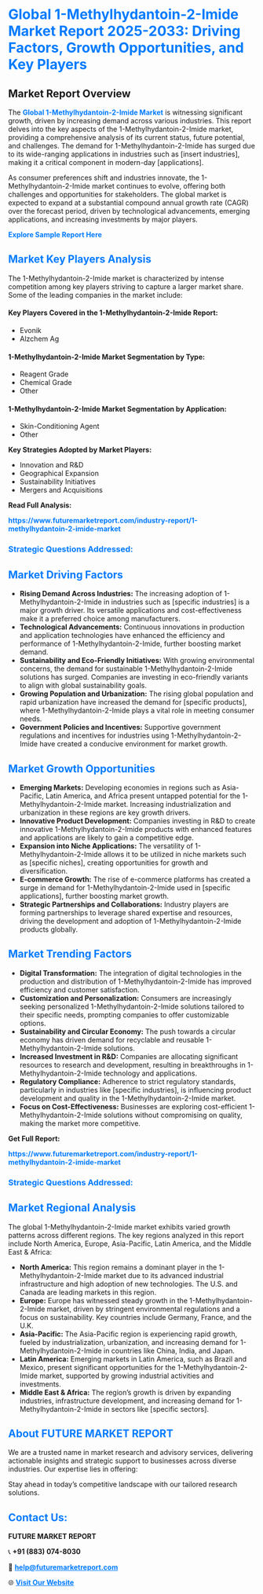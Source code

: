 <h1 style="color: #007BFF;">Global 1-Methylhydantoin-2-Imide Market Report 2025-2033: Driving Factors, Growth Opportunities, and Key Players</h1>

<section id="overview">
<h2>Market Report Overview</h2>
<p>The <a href="https://www.futuremarketreport.com/industry-report/1-methylhydantoin-2-imide-market" style="color: #007BFF; text-decoration: none;"><strong>Global 1-Methylhydantoin-2-Imide Market</strong></a> is witnessing significant growth, driven by increasing demand across various industries. This report delves into the key aspects of the 1-Methylhydantoin-2-Imide market, providing a comprehensive analysis of its current status, future potential, and challenges. The demand for 1-Methylhydantoin-2-Imide has surged due to its wide-ranging applications in industries such as [insert industries], making it a critical component in modern-day [applications].</p>
<p>As consumer preferences shift and industries innovate, the 1-Methylhydantoin-2-Imide market continues to evolve, offering both challenges and opportunities for stakeholders. The global market is expected to expand at a substantial compound annual growth rate (CAGR) over the forecast period, driven by technological advancements, emerging applications, and increasing investments by major players.</p>
</section>

<section id="overview">
<p><a href="https://www.futuremarketreport.com/request-sample/reportId=30064" style="color: #007BFF; text-decoration: none;"><strong>Explore Sample Report Here</strong></a></p>
</section>

<section id="key-players">
<h2 style="color: #007BFF;">Market Key Players Analysis</h2>
<p>The 1-Methylhydantoin-2-Imide market is characterized by intense competition among key players striving to capture a larger market share. Some of the leading companies in the market include:</p>
<h4>Key Players Covered in the 1-Methylhydantoin-2-Imide Report:</h4>
<ul><li>Evonik</li><li>Alzchem Ag</li></ul>
<h4>1-Methylhydantoin-2-Imide Market Segmentation by Type:</h4>
<ul><li>Reagent Grade</li><li>Chemical Grade</li><li>Other</li></ul>

<h4>1-Methylhydantoin-2-Imide Market Segmentation by Application:</h4>
<ul><li>Skin-Conditioning Agent</li><li>Other</li></ul>
<p><strong>Key Strategies Adopted by Market Players:</strong></p>
<ul>
<li>Innovation and R&D</li>
<li>Geographical Expansion</li>
<li>Sustainability Initiatives</li>
<li>Mergers and Acquisitions</li>
</ul>
</section>

<section>
<p><strong>Read Full Analysis: </strong></p><a href="https://www.futuremarketreport.com/industry-report/1-methylhydantoin-2-imide-market" style="color: #007BFF; text-decoration: none;"><strong>https://www.futuremarketreport.com/industry-report/1-methylhydantoin-2-imide-market</strong></a>
<h3 style="color: #007BFF;">Strategic Questions Addressed:</h3>
</section>

<section id="driving-factors">
<h2 style="color: #007BFF;">Market Driving Factors</h2>
<ul>
<li><strong>Rising Demand Across Industries:</strong> The increasing adoption of 1-Methylhydantoin-2-Imide in industries such as [specific industries] is a major growth driver. Its versatile applications and cost-effectiveness make it a preferred choice among manufacturers.</li>
<li><strong>Technological Advancements:</strong> Continuous innovations in production and application technologies have enhanced the efficiency and performance of 1-Methylhydantoin-2-Imide, further boosting market demand.</li>
<li><strong>Sustainability and Eco-Friendly Initiatives:</strong> With growing environmental concerns, the demand for sustainable 1-Methylhydantoin-2-Imide solutions has surged. Companies are investing in eco-friendly variants to align with global sustainability goals.</li>
<li><strong>Growing Population and Urbanization:</strong> The rising global population and rapid urbanization have increased the demand for [specific products], where 1-Methylhydantoin-2-Imide plays a vital role in meeting consumer needs.</li>
<li><strong>Government Policies and Incentives:</strong> Supportive government regulations and incentives for industries using 1-Methylhydantoin-2-Imide have created a conducive environment for market growth.</li>
</ul>
</section>

<section id="growth-opportunities">
<h2 style="color: #007BFF;">Market Growth Opportunities</h2>
<ul>
<li><strong>Emerging Markets:</strong> Developing economies in regions such as Asia-Pacific, Latin America, and Africa present untapped potential for the 1-Methylhydantoin-2-Imide market. Increasing industrialization and urbanization in these regions are key growth drivers.</li>
<li><strong>Innovative Product Development:</strong> Companies investing in R&D to create innovative 1-Methylhydantoin-2-Imide products with enhanced features and applications are likely to gain a competitive edge.</li>
<li><strong>Expansion into Niche Applications:</strong> The versatility of 1-Methylhydantoin-2-Imide allows it to be utilized in niche markets such as [specific niches], creating opportunities for growth and diversification.</li>
<li><strong>E-commerce Growth:</strong> The rise of e-commerce platforms has created a surge in demand for 1-Methylhydantoin-2-Imide used in [specific applications], further boosting market growth.</li>
<li><strong>Strategic Partnerships and Collaborations:</strong> Industry players are forming partnerships to leverage shared expertise and resources, driving the development and adoption of 1-Methylhydantoin-2-Imide products globally.</li>
</ul>
</section>

<section id="trending-factors">
<h2 style="color: #007BFF;">Market Trending Factors</h2>
<ul>
<li><strong>Digital Transformation:</strong> The integration of digital technologies in the production and distribution of 1-Methylhydantoin-2-Imide has improved efficiency and customer satisfaction.</li>
<li><strong>Customization and Personalization:</strong> Consumers are increasingly seeking personalized 1-Methylhydantoin-2-Imide solutions tailored to their specific needs, prompting companies to offer customizable options.</li>
<li><strong>Sustainability and Circular Economy:</strong> The push towards a circular economy has driven demand for recyclable and reusable 1-Methylhydantoin-2-Imide solutions.</li>
<li><strong>Increased Investment in R&D:</strong> Companies are allocating significant resources to research and development, resulting in breakthroughs in 1-Methylhydantoin-2-Imide technology and applications.</li>
<li><strong>Regulatory Compliance:</strong> Adherence to strict regulatory standards, particularly in industries like [specific industries], is influencing product development and quality in the 1-Methylhydantoin-2-Imide market.</li>
<li><strong>Focus on Cost-Effectiveness:</strong> Businesses are exploring cost-efficient 1-Methylhydantoin-2-Imide solutions without compromising on quality, making the market more competitive.</li>
</ul>
</section>

<section>
<p><strong>Get Full Report: </strong></p><a href="https://www.futuremarketreport.com/industry-report/1-methylhydantoin-2-imide-market" style="color: #007BFF; text-decoration: none;"><strong>https://www.futuremarketreport.com/industry-report/1-methylhydantoin-2-imide-market</strong></a>
<h3 style="color: #007BFF;">Strategic Questions Addressed:</h3>
</section>


<section id="regional-analysis">
<h2 style="color: #007BFF;">Market Regional Analysis</h2>
<p>The global 1-Methylhydantoin-2-Imide market exhibits varied growth patterns across different regions. The key regions analyzed in this report include North America, Europe, Asia-Pacific, Latin America, and the Middle East & Africa:</p>
<ul>
<li><strong>North America:</strong> This region remains a dominant player in the 1-Methylhydantoin-2-Imide market due to its advanced industrial infrastructure and high adoption of new technologies. The U.S. and Canada are leading markets in this region.</li>
<li><strong>Europe:</strong> Europe has witnessed steady growth in the 1-Methylhydantoin-2-Imide market, driven by stringent environmental regulations and a focus on sustainability. Key countries include Germany, France, and the U.K.</li>
<li><strong>Asia-Pacific:</strong> The Asia-Pacific region is experiencing rapid growth, fueled by industrialization, urbanization, and increasing demand for 1-Methylhydantoin-2-Imide in countries like China, India, and Japan.</li>
<li><strong>Latin America:</strong> Emerging markets in Latin America, such as Brazil and Mexico, present significant opportunities for the 1-Methylhydantoin-2-Imide market, supported by growing industrial activities and investments.</li>
<li><strong>Middle East & Africa:</strong> The region’s growth is driven by expanding industries, infrastructure development, and increasing demand for 1-Methylhydantoin-2-Imide in sectors like [specific sectors].</li>
</ul>
</section>

<footer>
<h2 style="color: #007BFF;">About FUTURE MARKET REPORT</h2>
<p>We are a trusted name in market research and advisory services, delivering actionable insights and strategic support to businesses across diverse industries. Our expertise lies in offering:</p>

<p>Stay ahead in today’s competitive landscape with our tailored research solutions.</p>

<h2 style="color: #007BFF;">Contact Us:</h2>
<p><strong>FUTURE MARKET REPORT</strong></p>
<p>📞 <strong>+91 (883) 074-8030</strong></p>
<p>📧 <strong><a href="mailto:help@futuremarketreport.com" style="color: #007BFF;">help@futuremarketreport.com</a></strong></p>
<p>🌐 <strong><a href="https://www.futuremarketreport.com/" style="color: #007BFF;">Visit Our Website</a></strong></p>
</footer>